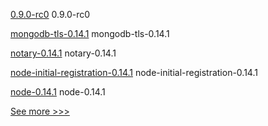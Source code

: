 
[0.9.0-rc0](https://github.com/hyperledger/aries-cloudagent-python/releases/tag/0.9.0-rc0) 0.9.0-rc0

[mongodb-tls-0.14.1](https://github.com/hyperledger/bevel/releases/tag/mongodb-tls-0.14.1) mongodb-tls-0.14.1

[notary-0.14.1](https://github.com/hyperledger/bevel/releases/tag/notary-0.14.1) notary-0.14.1

[node-initial-registration-0.14.1](https://github.com/hyperledger/bevel/releases/tag/node-initial-registration-0.14.1) node-initial-registration-0.14.1

[node-0.14.1](https://github.com/hyperledger/bevel/releases/tag/node-0.14.1) node-0.14.1


[See more >>>](https://start-here.hyperledger.org/releases)
